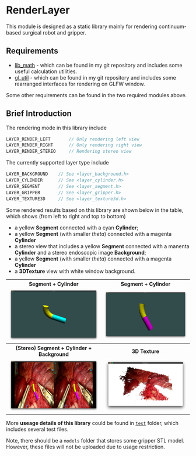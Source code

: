 # RenderLayer

This module is designed as a static library mainly for rendering continuum-based surgical robot and gripper.

## Requirements

+ [lib_math](https://github.com/wlfrii/lib_math) - which can be found in my git repository and includes some useful calculation utilities.
+ [gl_util](https://github.com/wlfrii/learn_OpenGL/tree/main/gl_util) - which can be found in my git repository and includes some rearranged interfaces for rendering on GLFW window.

Some other requirements can be found in the two required modules above.

## Brief Introduction

The rendering mode in this library include 
```C++
LAYER_RENDER_LEFT       // Only rendering left view
LAYER_RENDER_RIGHT      // Only rendering right view
LAYER_RENDER_STEREO     // Rendering stereo view
```

The currently supported layer type include 
```C++
LAYER_BACKGROUND    // See <layer_background.h>
LAYER_CYLINDER      // See <layer_cylinder.h>
LAYER_SEGMENT       // See <layer_segment.h>
LAYER_GRIPPER       // See <layer_gripper.h>
LAYER_TEXTURE3D     // See <layer_texture3d.h>
```

Some rendered results based on this library are shown below in the table, which shows (from left to right and top to bottom)

 + a yellow __Segment__ connected with a cyan __Cylinder__;
 + a yellow __Segment__ (with smaller _theta_) connected with a magenta __Cylinder__
 + a stereo view that includes a yellow __Segment__ connected with a manenta __Cylinder__ and a stereo endoscopic image __Background__;
 + a yellow __Segment__ (with smaller _theta_) connected with a magenta __Cylinder__
 + a __3DTexture__ view with white window background.

<table>
    <tr><th> Segment + Cylinder </th> <th> Segment + Cylinder </th>
    </tr>
    <tr><td> <img src="./test/results/layer_segment_circle_1.png"> </td>
    <td> <img src="./test/results/layer_segment_circle_2.png"> </td>
    </tr>
    <tr><th> (Stereo) Segment + Cylinder + Background </th> <th> 3D Texture </th>
    </tr>
    <tr><td> <img src="./test/results/layer_bg_segment_circle_stereo.png"> </td>
    <td> <img src="./test/results/layer_texture3d.png"> </td>
    </tr>
</table>


More __useage details of this library__ could be found in [`test`](https://github.com/wlfrii/EndoVision/tree/main/RenderLayer/test) folder, which includes several test files.

Note, there should be a `models` folder that stores some gripper STL model. However, these files will not be uploaded due to usage restriction.